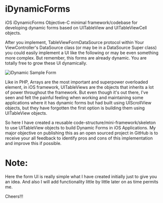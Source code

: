 # iDynamicForms
iOS iDynamicForms Objective-C minimal framework/codebase for developing dynamic forms based on UITableView and UITableViewCell objects.

After you implement, TableViewFormDataSource protocol within Your ViewController's DataSource class (or may be in a DataSource Super class) you could easily implement a UI like the following or may be even something more complex. But remember, this forms are already dynamic. You are totally free to grow these UI dynamically.

![iDynamic Sample Form](http://i.imgur.com/TMLdckj.png "Example UI Screen of iDynamic, Clone the project and check it out")


Like in PHP, Arrays are the most important and superpower overloaded element, in iOS framework, UITableViews are the objects that inherits
a lot of power throughout the framework. But even though it's out there, I've seen and felt the painful feeling when working and maintaining some applications where it has dynamic forms but had built using UIScrollView objects, but they have forgotten the first option
is building them using UITableView objects.

So here I have created a reusable code-structure/mini-framework/skeleton to use UITableView objects to build Dynamic Forms in iOS Applications.
My major objective on publishing this as an open sourced project in GitHub is to receive your all feedback to identify pros and cons of this implementation and improve this if possible.

# Note:
Here the form UI is really simple what I have created initially just to give you an idea. And also I will add functionality little by little later on
as time permits me.

Cheers!!!
